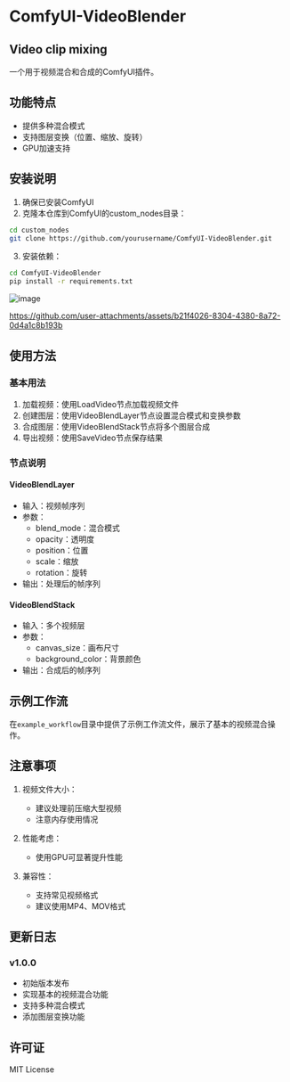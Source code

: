 # ComfyUI-VideoBlender
## Video clip mixing

一个用于视频混合和合成的ComfyUI插件。

## 功能特点

- 提供多种混合模式
- 支持图层变换（位置、缩放、旋转）
- GPU加速支持

## 安装说明

1. 确保已安装ComfyUI
2. 克隆本仓库到ComfyUI的custom_nodes目录：
```bash
cd custom_nodes
git clone https://github.com/yourusername/ComfyUI-VideoBlender.git
```
3. 安装依赖：
```bash
cd ComfyUI-VideoBlender
pip install -r requirements.txt
```
![image](https://github.com/user-attachments/assets/a0a328de-a7d0-4c28-a1e1-813479ab99ae)


https://github.com/user-attachments/assets/b21f4026-8304-4380-8a72-0d4a1c8b193b


## 使用方法

### 基本用法

1. 加载视频：使用LoadVideo节点加载视频文件
2. 创建图层：使用VideoBlendLayer节点设置混合模式和变换参数
3. 合成图层：使用VideoBlendStack节点将多个图层合成
4. 导出视频：使用SaveVideo节点保存结果

### 节点说明

#### VideoBlendLayer
- 输入：视频帧序列
- 参数：
  - blend_mode：混合模式
  - opacity：透明度
  - position：位置
  - scale：缩放
  - rotation：旋转
- 输出：处理后的帧序列

#### VideoBlendStack
- 输入：多个视频层
- 参数：
  - canvas_size：画布尺寸
  - background_color：背景颜色
- 输出：合成后的帧序列



## 示例工作流

在`example_workflow`目录中提供了示例工作流文件，展示了基本的视频混合操作。



## 注意事项

1. 视频文件大小：
   - 建议处理前压缩大型视频
   - 注意内存使用情况

2. 性能考虑：
   - 使用GPU可显著提升性能

3. 兼容性：
   - 支持常见视频格式
   - 建议使用MP4、MOV格式

## 更新日志

### v1.0.0
- 初始版本发布
- 实现基本的视频混合功能
- 支持多种混合模式
- 添加图层变换功能


## 许可证

MIT License 
